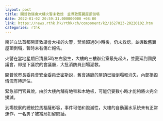 ```yaml
---
layout: post
title: 開普敦議會大樓火警未救熄　並導致舊翼屋頂倒塌
date: 2022-01-02 20:59:31.000000000 +08:00
link: https://news.rthk.hk/rthk/ch/component/k2/1627023-20220102.htm
categories: rthk
---
```


南非立法首都開普敦議會大樓的火警，焚燒超過8小時後，仍未救熄，並導致舊翼屋頂倒塌，暫時未有傷亡報告。

火警在當地星期日清晨5時左右發生，大樓的三樓辦公室最先起火，並蔓延到國民議會，即是下議院的會議廳，大批消防員到場灌救。

開普敦市長委員會安全委員史密斯說，舊會議廳的屋頂已經倒塌和消失，內部損毀情況有待評估。

緊急部門官員說，由於大樓內舖有地毯和木地板，可能仍要數小時才能夠將火完全撲滅。

到場視察的總統拉馬福薩形容，事件可怕和毀滅性，大樓的自動灑水系統未有正常運作，一名男子被當局扣留問話。
